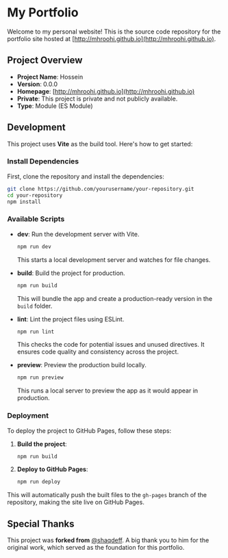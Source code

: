 # My Portfolio

Welcome to my personal website! This is the source code repository for the portfolio site hosted at [http://mhroohi.github.io](http://mhroohi.github.io).

## Project Overview

- **Project Name**: Hossein
- **Version**: 0.0.0
- **Homepage**: [http://mhroohi.github.io](http://mhroohi.github.io)
- **Private**: This project is private and not publicly available.
- **Type**: Module (ES Module)

## Development

This project uses **Vite** as the build tool. Here's how to get started:

### Install Dependencies
First, clone the repository and install the dependencies:

```bash
git clone https://github.com/yourusername/your-repository.git
cd your-repository
npm install
```

### Available Scripts

- **dev**: Run the development server with Vite.
  ```bash
  npm run dev
  ```
  This starts a local development server and watches for file changes.

- **build**: Build the project for production.
  ```bash
  npm run build
  ```
  This will bundle the app and create a production-ready version in the `build` folder.

- **lint**: Lint the project files using ESLint.
  ```bash
  npm run lint
  ```
  This checks the code for potential issues and unused directives. It ensures code quality and consistency across the project.

- **preview**: Preview the production build locally.
  ```bash
  npm run preview
  ```
  This runs a local server to preview the app as it would appear in production.

### Deployment

To deploy the project to GitHub Pages, follow these steps:

1. **Build the project**:
   ```bash
   npm run build
   ```

2. **Deploy to GitHub Pages**:
   ```bash
   npm run deploy
   ```

This will automatically push the built files to the `gh-pages` branch of the repository, making the site live on GitHub Pages.

## Special Thanks

This project was **forked from** [@shaqdeff](https://github.com/shaqdeff). A big thank you to him for the original work, which served as the foundation for this portfolio.
